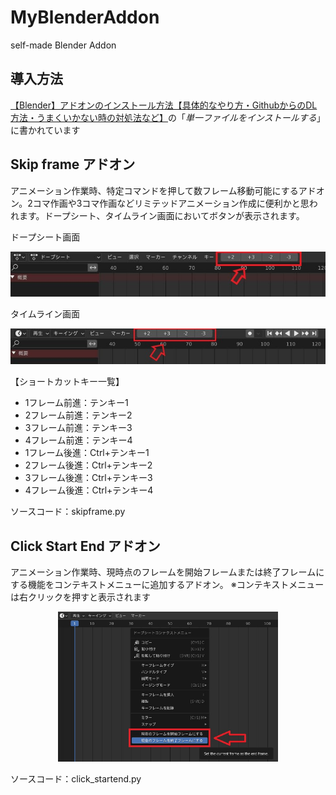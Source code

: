 # MyBlenderAddon
self-made Blender Addon

## 導入方法
[【Blender】アドオンのインストール方法【具体的なやり方・GithubからのDL方法・うまくいかない時の対処法など】](https://bookyakuno.com/how-to-install-addon/)の「*単一ファイルをインストールする*」に書かれています

## Skip frame アドオン
アニメーション作業時、特定コマンドを押して数フレーム移動可能にするアドオン。2コマ作画や3コマ作画などリミテッドアニメーション作成に便利かと思われます。ドープシート、タイムライン画面においてボタンが表示されます。

ドープシート画面

<img src="./assets/skip_dopesheet.jpg" alt="アドオン適用時のドープシート画面">

タイムライン画面

<img src="./assets/skip_timeline.jpg" alt="アドオン適用時のタイムライン画面">

【ショートカットキー一覧】
- 1フレーム前進：テンキー1
- 2フレーム前進：テンキー2
- 3フレーム前進：テンキー3
- 4フレーム前進：テンキー4
- 1フレーム後進：Ctrl+テンキー1
- 2フレーム後進：Ctrl+テンキー2
- 3フレーム後進：Ctrl+テンキー3
- 4フレーム後進：Ctrl+テンキー4

ソースコード：skipframe.py

## Click Start End アドオン
アニメーション作業時、現時点のフレームを開始フレームまたは終了フレームにする機能をコンテキストメニューに追加するアドオン。
※コンテキストメニューは右クリックを押すと表示されます

<div align="center">
    <img src="./assets/set_startend.jpg" width="70%"　alt="アドオン適用時のコンテキストメニュー内">
</div>


ソースコード：click_startend.py